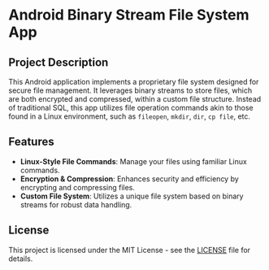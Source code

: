 # Android Binary Stream File System App

## Project Description
This Android application implements a proprietary file system designed for secure file management. It leverages binary streams to store files, which are both encrypted and compressed, within a custom file structure. Instead of traditional SQL, this app utilizes file operation commands akin to those found in a Linux environment, such as `fileopen`, `mkdir`, `dir`, `cp file`, etc.

## Features
- **Linux-Style File Commands**: Manage your files using familiar Linux commands.
- **Encryption & Compression**: Enhances security and efficiency by encrypting and compressing files.
- **Custom File System**: Utilizes a unique file system based on binary streams for robust data handling.

## License
This project is licensed under the MIT License - see the [LICENSE](LICENSE) file for details.

